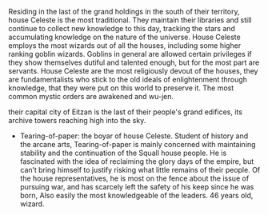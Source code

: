 Residing in the last of the grand holdings in the south of their territory, house Celeste is the most traditional. They maintain their libraries and still continue to collect new knowledge to this day, tracking the stars and accumulating knowledge on the nature of the universe. House Celeste employs the most wizards out of all the houses, including some higher ranking goblin wizards. Goblins in general are allowed certain privileges if they show themselves dutiful and talented enough, but for the most part are servants. House Celeste are the most religiously devout of the houses, they are fundamentalists who stick to the old ideals of enlightenment through knowledge, that they were put on this world to preserve it. The most common mystic orders are awakened and wu-jen.

their capital city of Eitzan is the last of their people's grand edifices, its archive towers reaching high into the sky.

- Tearing-of-paper: the boyar of house Celeste. Student of history and the arcane arts, Tearing-of-paper is mainly concerned with maintaining stability and the continuation of the Squall house people. He is fascinated with the idea of reclaiming the glory days of the empire, but can’t bring himself to justify risking what little remains of their people. Of the house representatives, he is most on the fence about the issue of pursuing war, and has scarcely left the safety of his keep since he was born, Also easily the most knowledgeable of the leaders. 46 years old, wizard.